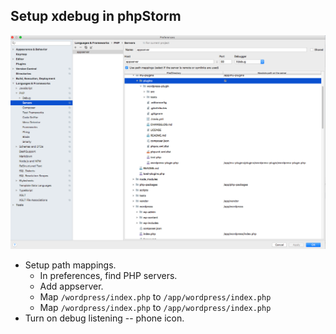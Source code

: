 
## Setup xdebug in phpStorm
![phpStorm xdebug config screenshot](./img/xdebug.png)
* Setup path mappings.
    - In preferences, find PHP servers.
    - Add appserver.
    - Map `/wordpress/index.php` to `/app/wordpress/index.php`
    - Map `/wordpress/index.php` to `/app/wordpress/index.php`
* Turn on debug listening -- phone icon.
